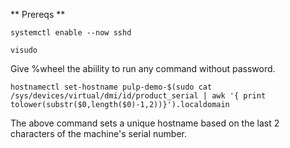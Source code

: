 ** Prereqs **

`systemctl enable --now sshd`

`visudo`

Give %wheel the abiility to run any command without password.

`hostnamectl set-hostname pulp-demo-$(sudo cat /sys/devices/virtual/dmi/id/product_serial | awk '{ print tolower(substr($0,length($0)-1,2))}').localdomain`

The above command sets a unique hostname based on the last 2 characters of the machine's serial number.
